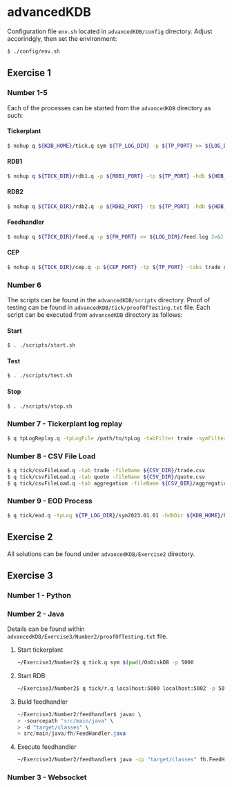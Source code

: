# advancedKDB

Configuration file `env.sh` located in `advancedKDB/config` directory.
Adjust accorindgly, then set the environment:
```bash
$ ./config/env.sh
```

## Exercise 1 
### Number 1-5
Each of the processes can be started from the `advancedKDB` directory as such:
#### Tickerplant
```bash
$ nohup q ${KDB_HOME}/tick.q sym ${TP_LOG_DIR} -p ${TP_PORT} >> ${LOG_DIR}/tick.log 2>&1 &
```
#### RDB1
```bash
$ nohup q ${TICK_DIR}/rdb1.q -p ${RDB1_PORT} -tp ${TP_PORT} -hdb ${HDB_PORT} -tabs trade quote >> ${LOG_DIR}/rdb1.log 2>&1 &
```
#### RDB2
```bash
$ nohup q ${TICK_DIR}/rdb2.q -p ${RDB2_PORT} -tp ${TP_PORT} -hdb ${HDB_PORT} -tabs aggregation >> ${LOG_DIR}/rdb2.log 2>&1 &
```
#### Feedhandler
```bash
$ nohup q ${TICK_DIR}/feed.q -p ${FH_PORT} >> ${LOG_DIR}/feed.log 2>&1 &
```
#### CEP
```bash
$ nohup q ${TICK_DIR}/cep.q -p ${CEP_PORT} -tp ${TP_PORT} -tabs trade quote >> ${LOG_DIR}/cep.log 2>&1 &
```
### Number 6
The scripts can be found in the `advancedKDB/scripts` directory. 
Proof of testing can be found in `advancedKDB/tick/proofOfTesting.txt` file.
Each script can be executed from `advancedKDB` directory as follows:
#### Start
```bash
$ . ./scripts/start.sh
```
#### Test
```bash
$ . ./scripts/test.sh
```
#### Stop
```bash
$ . ./scripts/stop.sh
```
### Number 7 - Tickerplant log replay
```bash
$ q tpLogReplay.q -tpLogFile /path/to/tpLog -tabFilter trade -symFilter IBM.N
```
### Number 8 - CSV File Load
```bash
$ q tick/csvFileLoad.q -tab trade -fileName ${CSV_DIR}/trade.csv
$ q tick/csvFileLoad.q -tab quote -fileName ${CSV_DIR}/quote.csv
$ q tick/csvFileLoad.q -tab aggregation -fileName ${CSV_DIR}/aggregation.csv
```
### Number 9 - EOD Process
```bash
$ q tick/eod.q -tpLog ${TP_LOG_DIR}/sym2023.01.01 -hdbDir ${KDB_HOME}/hdb
```

## Exercise 2
All solutions can be found under `advancedKDB/Exercise2` directory.

## Exercise 3
### Number 1 - Python
### Number 2 - Java
Details can be found within `advancedKDB/Exercise3/Number2/proofOfTesting.txt` file.
1. Start tickerplant
   ```bash
   ~/Exercise3/Number2$ q tick.q sym $(pwd)/OnDiskDB -p 5000
   ```
2. Start RDB
   ```bash
   ~/Exercise3/Number2$ q tick/r.q localhost:5000 localhost:5002 -p 5001
   ```
3. Build feedhandler
   ```java
   ~/Exercise3/Number2/feedhandler$ javac \
   > -sourcepath "src/main/java" \
   > -d "target/classes" \
   > src/main/java/fh/FeedHandler.java
   ```
4. Execute feedhandler
   ```bash
   ~/Exercise3/Number2/feedhandler$ java -cp "target/classes" fh.FeedHandler
   ```

### Number 3 - Websocket

